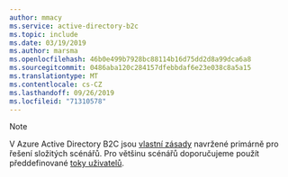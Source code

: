 ```yaml
---
author: mmacy
ms.service: active-directory-b2c
ms.topic: include
ms.date: 03/19/2019
ms.author: marsma
ms.openlocfilehash: 46b0e499b7928bc88114b16d75dd2d8a99dca6a8
ms.sourcegitcommit: 0486aba120c284157dfebbdaf6e23e038c8a5a15
ms.translationtype: MT
ms.contentlocale: cs-CZ
ms.lasthandoff: 09/26/2019
ms.locfileid: "71310578"
---
```

> [!NOTE]
> V Azure Active Directory B2C jsou [vlastní zásady](../articles/active-directory-b2c/active-directory-b2c-get-started-custom.md) navržené primárně pro řešení složitých scénářů. Pro většinu scénářů doporučujeme použít předdefinované [toky uživatelů](../articles/active-directory-b2c/active-directory-b2c-reference-policies.md).